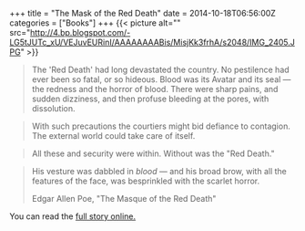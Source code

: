 +++
title = "The Mask of the Red Death"
date = 2014-10-18T06:56:00Z
categories = ["Books"]
+++
{{< picture alt="" src="http://4.bp.blogspot.com/-LG5tJUTc_xU/VEJuvEURinI/AAAAAAAABis/MisjKk3frhA/s2048/IMG_2405.JPG" >}}

> The 'Red Death' had long devastated the country. No pestilence had ever been so fatal, or so hideous. Blood was its Avatar and its seal — the redness and the horror of blood. There were sharp pains, and sudden dizziness, and then profuse bleeding at the pores, with dissolution.

<!--more--> 

> With such precautions the courtiers might bid defiance to contagion. The external world could take care of itself.

> All these and security were within. Without was the "Red Death."

> His vesture was dabbled in *blood* — and his broad brow, with all the features of the face, was besprinkled with the scarlet horror.
> 
> Edgar Allen Poe, "The Masque of the Red Death"

You can read the [full story online.](http://xroads.virginia.edu/~Hyper/POE/masque.html)